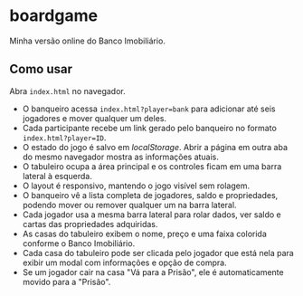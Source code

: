 # boardgame

Minha versão online do Banco Imobiliário.

## Como usar

Abra `index.html` no navegador.

- O banqueiro acessa `index.html?player=bank` para adicionar até seis jogadores e mover qualquer um deles.
- Cada participante recebe um link gerado pelo banqueiro no formato `index.html?player=ID`.
- O estado do jogo é salvo em *localStorage*. Abrir a página em outra aba do mesmo navegador mostra as informações atuais.
- O tabuleiro ocupa a área principal e os controles ficam em uma barra lateral à esquerda.
- O layout é responsivo, mantendo o jogo visível sem rolagem.
- O banqueiro vê a lista completa de jogadores, saldo e propriedades, podendo mover ou remover qualquer um na barra lateral.
- Cada jogador usa a mesma barra lateral para rolar dados, ver saldo e cartas das propriedades adquiridas.
- As casas do tabuleiro exibem o nome, preço e uma faixa colorida conforme o Banco Imobiliário.
- Cada casa do tabuleiro pode ser clicada pelo jogador que está nela para exibir um modal com informações e opção de compra.
- Se um jogador cair na casa "Vá para a Prisão", ele é automaticamente movido para a "Prisão".
